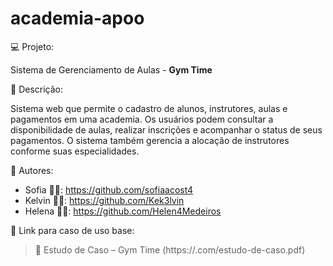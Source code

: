 # academia-apoo

💻 Projeto:

Sistema de Gerenciamento de Aulas -  **Gym Time**

📝 Descrição:

Sistema web que permite o cadastro de alunos, instrutores, aulas e pagamentos em uma academia. Os usuários podem consultar a disponibilidade de aulas, realizar inscrições e acompanhar o status de seus pagamentos. O sistema também gerencia a alocação de instrutores conforme suas especialidades.

👥 Autores: 
- Sofia 👩‍💻: https://github.com/sofiaacost4 
- Kelvin 👨‍💻: https://github.com/Kek3lvin 
- Helena 👩‍💻: https://github.com/Helen4Medeiros

🔗 Link para caso de uso base:
> 📄 Estudo de Caso – Gym Time (https://.com/estudo-de-caso.pdf)
 
